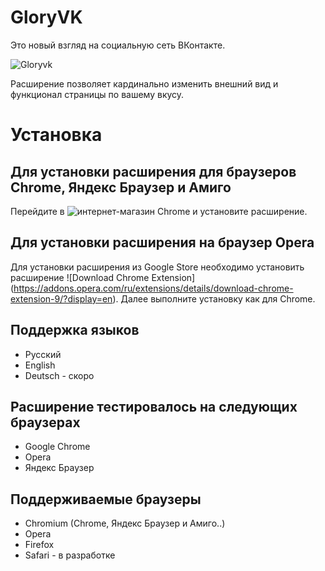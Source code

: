 # GloryVK
Это новый взгляд на социальную сеть ВКонтакте.

![Gloryvk](https://pp.userapi.com/c840135/v840135161/3858c/LS6FV_XmBNU.jpg)

Расширение позволяет кардинально изменить внешний вид и функционал страницы по вашему вкусу.

# Установка

## Для установки расширения для браузеров Chrome, Яндекс Браузер и Амиго
Перейдите в ![интернет-магазин Chrome](https://chrome.google.com/webstore/detail/gloryvk/mhemhobdiccbiakpfgibnijghihadjei?hl=ru) и установите расширение.

## Для установки расширения на браузер Opera
Для установки расширения из Google Store необходимо установить расширение ![Download Chrome Extension] (https://addons.opera.com/ru/extensions/details/download-chrome-extension-9/?display=en). Далее выполните установку как для Chrome.

## Поддержка языков

* Русский
* English
* Deutsch - скоро

## Расширение тестировалось на следующих браузерах

* Google Chrome
* Opera
* Яндекс Браузер

## Поддерживаемые браузеры

* Chromium (Chrome, Яндекс Браузер и Амиго..)
* Opera
* Firefox
* Safari - в разработке
